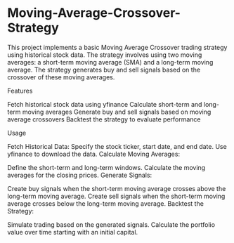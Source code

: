 # Moving-Average-Crossover-Strategy
This project implements a basic Moving Average Crossover trading strategy using historical stock data. The strategy involves using two moving averages: a short-term moving average (SMA) and a long-term moving average. The strategy generates buy and sell signals based on the crossover of these moving averages.

Features

Fetch historical stock data using yfinance
Calculate short-term and long-term moving averages
Generate buy and sell signals based on moving average crossovers
Backtest the strategy to evaluate performance

Usage

Fetch Historical Data:
Specify the stock ticker, start date, and end date.
Use yfinance to download the data.
Calculate Moving Averages:

Define the short-term and long-term windows.
Calculate the moving averages for the closing prices.
Generate Signals:

Create buy signals when the short-term moving average crosses above the long-term moving average.
Create sell signals when the short-term moving average crosses below the long-term moving average.
Backtest the Strategy:

Simulate trading based on the generated signals.
Calculate the portfolio value over time starting with an initial capital.
